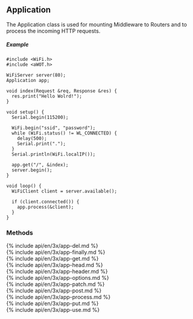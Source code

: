 <h2 id="app">Application</h2>
The Application class is used for mounting Middleware to Routers and to process the incoming HTTP requests.

##### Example

```arduino
#include <WiFi.h>
#include <aWOT.h>

WiFiServer server(80);
Application app;

void index(Request &req, Response &res) {
  res.print("Hello Wolrd!");
}

void setup() {
  Serial.begin(115200);

  WiFi.begin("ssid", "password");
  while (WiFi.status() != WL_CONNECTED) {
    delay(500);
    Serial.print(".");
  }
  Serial.println(WiFi.localIP());

  app.get("/", &index);
  server.begin();
}

void loop() {
  WiFiClient client = server.available();

  if (client.connected()) {
    app.process(&client);
  }
}
```

<h3 id='app-methods'>Methods</h3>

<section markdown="1">
  {% include api/en/3x/app-del.md %}
</section>

<section markdown="1">
  {% include api/en/3x/app-finally.md %}
</section>

<section markdown="1">
  {% include api/en/3x/app-get.md %}
</section>

<section markdown="1">
  {% include api/en/3x/app-head.md %}
</section>

<section markdown="1">
  {% include api/en/3x/app-header.md %}
</section>

<section markdown="1">
  {% include api/en/3x/app-options.md %}
</section>

<section markdown="1">
  {% include api/en/3x/app-patch.md %}
</section>

<section markdown="1">
  {% include api/en/3x/app-post.md %}
</section>

<section markdown="1">
  {% include api/en/3x/app-process.md %}
</section>

<section markdown="1">
  {% include api/en/3x/app-put.md %}
</section>

<section markdown="1">
  {% include api/en/3x/app-use.md %}
</section>
